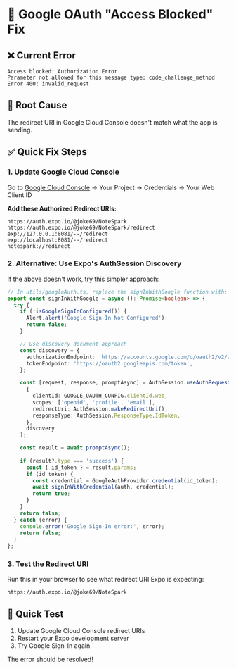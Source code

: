 # 🔧 Google OAuth "Access Blocked" Fix

## ❌ Current Error
```
Access blocked: Authorization Error
Parameter not allowed for this message type: code_challenge_method
Error 400: invalid_request
```

## 🎯 Root Cause
The redirect URI in Google Cloud Console doesn't match what the app is sending.

## ✅ Quick Fix Steps

### 1. **Update Google Cloud Console**

Go to [Google Cloud Console](https://console.cloud.google.com/) → Your Project → Credentials → Your Web Client ID

**Add these Authorized Redirect URIs:**
```
https://auth.expo.io/@joke69/NoteSpark
https://auth.expo.io/@joke69/NoteSpark/redirect
exp://127.0.0.1:8081/--/redirect
exp://localhost:8081/--/redirect
notespark://redirect
```

### 2. **Alternative: Use Expo's AuthSession Discovery**

If the above doesn't work, try this simpler approach:

```typescript
// In utils/googleAuth.ts, replace the signInWithGoogle function with:
export const signInWithGoogle = async (): Promise<boolean> => {
  try {
    if (!isGoogleSignInConfigured()) {
      Alert.alert('Google Sign-In Not Configured');
      return false;
    }

    // Use discovery document approach
    const discovery = {
      authorizationEndpoint: 'https://accounts.google.com/o/oauth2/v2/auth',
      tokenEndpoint: 'https://oauth2.googleapis.com/token',
    };

    const [request, response, promptAsync] = AuthSession.useAuthRequest(
      {
        clientId: GOOGLE_OAUTH_CONFIG.clientId.web,
        scopes: ['openid', 'profile', 'email'],
        redirectUri: AuthSession.makeRedirectUri(),
        responseType: AuthSession.ResponseType.IdToken,
      },
      discovery
    );

    const result = await promptAsync();
    
    if (result?.type === 'success') {
      const { id_token } = result.params;
      if (id_token) {
        const credential = GoogleAuthProvider.credential(id_token);
        await signInWithCredential(auth, credential);
        return true;
      }
    }
    return false;
  } catch (error) {
    console.error('Google Sign-In error:', error);
    return false;
  }
};
```

### 3. **Test the Redirect URI**

Run this in your browser to see what redirect URI Expo is expecting:
```
https://auth.expo.io/@joke69/NoteSpark
```

## 🚀 Quick Test

1. Update Google Cloud Console redirect URIs
2. Restart your Expo development server
3. Try Google Sign-In again

The error should be resolved!
